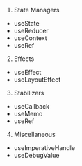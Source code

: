 1. State Managers
- useState
- useReducer
- useContext
- useRef
2. Effects
- useEffect
- useLayoutEffect
3. Stabilizers
- useCallback
- useMemo
- useRef
4. Miscellaneous
- useImperativeHandle
- useDebugValue
